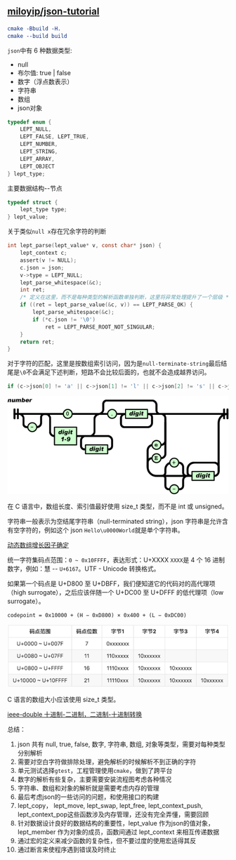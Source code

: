 ## [miloyip/json-tutorial](https://github.com/miloyip/json-tutorial)

```cmake
cmake -Bbuild -H.
cmake --build build
```

`json`中有 6 种数据类型:
- null
- 布尔值: true | false
- 数字（浮点数表示）
- 字符串
- 数组
- json对象
```c
typedef enum {
    LEPT_NULL,
    LEPT_FALSE, LEPT_TRUE,
    LEPT_NUMBER,
    LEPT_STRING,
    LEPT_ARRAY,
    LEPT_OBJECT
} lept_type;
```
主要数据结构--节点
```c
typedef struct {
    lept_type type;
} lept_value;
```

关于类似`null x`存在冗余字符的判断
```c
int lept_parse(lept_value* v, const char* json) {
    lept_context c;
    assert(v != NULL);
    c.json = json;
    v->type = LEPT_NULL;
    lept_parse_whitespace(&c);
    int ret;
    /* 定义在这里，而不是每种类型的解析函数单独判断，这里将异常处理提升了一个层级 */
    if ((ret = lept_parse_value(&c, v)) == LEPT_PARSE_OK) {
        lept_parse_whitespace(&c);
        if (*c.json != '\0')
            ret = LEPT_PARSE_ROOT_NOT_SINGULAR;
    }
    return ret;
}
```

对于字符的匹配，这里是按数组索引访问，因为是`null-terminate-string`最后结尾是`\0`不会满足下述判断，短路不会比较后面的，也就不会造成越界访问。
```c
if (c->json[0] != 'a' || c->json[1] != 'l' || c->json[2] != 's' || c->json[3] != 'e')
```

![number](img/v2-de5a6e279cbac2071284bfa7bb1e5730_b.png)

在 C 语言中，数组长度、索引值最好使用 size_t 类型，而不是 int 或 unsigned。

字符串一般表示为空结尾字符串（null-terminated string），json 字符串是允许含有空字符的，例如这个 json `Hello\u0000World`就是单个字符串。

[动态数组增长因子确定](https://github.com/facebook/folly/blob/main/folly/docs/FBVector.md)

统一字符集码点范围：`0 ~ 0x10FFFF`，表达形式：U+XXXX `XXXX`是 4 个 16 进制数字，例如：慧 -- `U+6167`。UTF - Unicode 转换格式。

如果第一个码点是 U+D800 至 U+DBFF，我们便知道它的代码对的高代理项（high surrogate），之后应该伴随一个 U+DC00 至 U+DFFF 的低代理项（low surrogate）。
```
codepoint = 0x10000 + (H − 0xD800) × 0x400 + (L − 0xDC00)
```
![utf-8 编码](img/v2-87bc95aabb1678caec0637a17d13593b_b.png)


C 语言的数组大小应该使用 size_t 类型。

[ieee-double 十进制-二进制，二进制-十进制转换](https://github.com/google/double-conversion)


总结：
1. json 共有 null, true, false, 数字, 字符串, 数组, 对象等类型，需要对每种类型分别解析
2. 需要对空白字符做排除处理，避免解析的时候解析不到正确的字符
3. 单元测试选择`gtest`，工程管理使用`cmake`，做到了跨平台
4. 数字的解析有些复杂，主要需要安装流程图考虑各种情况
5. 字符串、数组和对象的解析就是需要考虑内存的管理
6. 最后考虑json的一些访问的问题，和使用接口的构建
7. lept_copy， lept_move, lept_swap, lept_free, lept_context_push, lept_context_pop这些函数涉及内存管理，还没有完全弄懂，需要回顾
8. 针对数据设计良好的数据结构的重要性，lept_value 作为json的值对象， lept_member 作为对象的成员，函数间通过 lept_context 来相互传递数据
9. 通过宏的定义来减少函数的复杂性，但不要过度的使用宏适得其反
10. 通过断言来使程序遇到错误及时终止